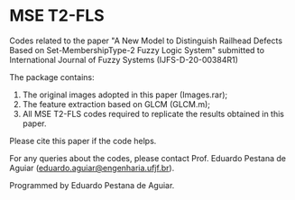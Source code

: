 # MSE T2-FLS
Codes related to the paper "A New Model to Distinguish Railhead Defects Based on Set-MembershipType-2 Fuzzy Logic System" submitted to International Journal of Fuzzy Systems (IJFS-D-20-00384R1)

The package contains:

1. The original images adopted in this paper (Images.rar);
2. The feature extraction based on GLCM (GLCM.m);
3. All MSE T2-FLS codes required to replicate the results obtained in this paper.

Please cite this paper if the code helps.

For any queries about the codes, please contact Prof. Eduardo Pestana de Aguiar (eduardo.aguiar@engenharia.ufjf.br).

Programmed by Eduardo Pestana de Aguiar.
